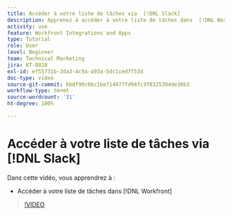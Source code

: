 ```yaml
---
title: Accéder à votre liste de tâches via  [!DNL Slack]
description: Apprenez à accéder à votre liste de tâches dans  [!DNL Workfront].
activity: use
feature: Workfront Integrations and Apps
type: Tutorial
role: User
level: Beginner
team: Technical Marketing
jira: KT-8818
exl-id: ef55731b-3da3-4c9a-a93a-5dc1ced7f53d
doc-type: video
source-git-commit: bbdf99c6bc1be714077fd94fc3f8325394de36b3
workflow-type: tm+mt
source-wordcount: '31'
ht-degree: 100%

---
```


# Accéder à votre liste de tâches via [!DNL Slack]

Dans cette vidéo, vous apprendrez à :

* Accéder à votre liste de tâches dans [!DNL Workfront]

>[!VIDEO](https://video.tv.adobe.com/v/335118/?quality=12&learn=on&enablevpops=1)
